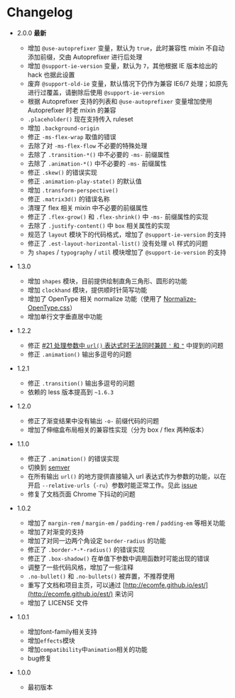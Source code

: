 # Changelog
* 2.0.0 **最新**
  * 增加 `@use-autoprefixer` 变量，默认为 `true`，此时兼容性 mixin 不自动添加前缀，交由 Autoprefixer 进行后处理
  * 增加 `@support-ie-version` 变量，默认为 `7`，其他根据 IE 版本给出的 hack 也据此设置
  * 废弃 `@support-old-ie` 变量，默认情况下仍作为兼容 IE6/7 处理；如原先进行过覆盖，请删除后使用 `@support-ie-version`
  * 根据 Autoprefixer 支持的列表和 `@use-autoprefixer` 变量增加使用 Autoprefixer 时老 mixin 的兼容
  * `.placeholder()` 现在支持传入 ruleset
  * 增加 `.background-origin`
  * 修正 `-ms-flex-wrap` 取值的错误
  * 去除了对 `-ms-flex-flow` 不必要的特殊处理
  * 去除了 `.transition-*()` 中不必要的 `-ms-` 前缀属性
  * 去除了 `.animation-*()` 中不必要的 `-ms-` 前缀属性
  * 修正 `.skew()` 的错误实现
  * 修正 `.animation-play-state()` 的默认值
  * 增加 `.transform-perspective()`
  * 修正 `.matrix3d()` 的错误名称
  * 清理了 flex 相关 mixin 中不必要的前缀属性
  * 修正了 `.flex-grow()` 和 `.flex-shrink()` 中 `-ms-` 前缀属性的实现
  * 去除了 `.justify-content()` 中 `box` 相关属性的实现
  * 规范了 `layout` 模块下的代码格式，增加了 `@support-ie-version` 的支持
  * 修正了 `.est-layout-horizontal-list()` 没有处理 `ol` 样式的问题
  * 为 `shapes` / `typography` / `util` 模块增加了 `@support-ie-version` 的支持

* 1.3.0
  * 增加 `shapes` 模块，目前提供绘制直角三角形、圆形的功能
  * 增加 `clockhand` 模块，提供顺时针简写功能
  * 增加了 OpenType 相关 normalize 功能（使用了 [Normalize-OpenType.css](https://github.com/kennethormandy/normalize-opentype.css)）
  * 增加单行文字垂直居中功能

* 1.2.2
  * 修正 [#21 处理参数中 `url()` 表达式时无法同时兼顾 `'` 和 `"`](https://github.com/ecomfe/est/issues/21) 中提到的问题
  * 修正 `.animation()` 输出多逗号的问题

* 1.2.1
  * 修正 `.transition()` 输出多逗号的问题
  * 依赖的 less 版本提高到 `~1.6.3`

* 1.2.0
  * 修正了渐变结果中没有输出 `-o-` 前缀代码的问题
  * 增加了伸缩盒布局相关的兼容性实现（分为 box / flex 两种版本）

* 1.1.0
  * 修正了 `.animation()` 的错误实现
  * 切换到 [semver](http://semver.org/)
  * 在所有输出 `url()` 的地方提供直接输入 url 表达式作为参数的功能，以在开启 `--relative-urls`（`-ru`）参数时能正常工作。见此 [issue](https://github.com/ecomfe/est/issues/15)
  * 修复了文档页面 Chrome 下抖动的问题

* 1.0.2
  * 增加了 `margin-rem` / `margin-em` / `padding-rem` / `padding-em` 等相关功能
  * 增加了对渐变的支持
  * 增加了对同一边两个角设定 `border-radius` 的功能
  * 修正了 `.border-*-*-radius()` 的错误实现
  * 修正了 `.box-shadow()` 在单值下参数中调用函数时可能出现的错误
  * 调整了一些代码风格，增加了一些注释
  * `.no-bullet()` 和 `.no-bullets()` 被弃置，不推荐使用
  * 重写了文档和项目主页，可以通过 [http://ecomfe.github.io/est/](http://ecomfe.github.io/est/) 来访问
  * 增加了 LICENSE 文件

* 1.0.1
  * 增加font-family相关支持
  * 增加`effects`模块
  * 增加`compatibility`中`animation`相关的功能
  * bug修复

* 1.0.0
  * 最初版本
